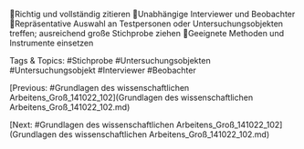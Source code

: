 Richtig und vollständig zitieren
Unabhängige Interviewer und Beobachter
Repräsentative Auswahl an Testpersonen oder Untersuchungsobjekten treffen; ausreichend große 
Stichprobe ziehen
Geeignete Methoden und Instrumente einsetzen

   Tags & Topics:
   #Stichprobe
   #Untersuchungsobjekten
   #Untersuchungsobjekt
   #Interviewer
   #Beobachter

[Previous: #Grundlagen des wissenschaftlichen Arbeitens_Groß_141022_102](Grundlagen des wissenschaftlichen Arbeitens_Groß_141022_102.md)

[Next: #Grundlagen des wissenschaftlichen Arbeitens_Groß_141022_102](Grundlagen des wissenschaftlichen Arbeitens_Groß_141022_102.md)